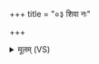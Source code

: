 +++
title = "०३ शिवा नः"

+++
<details><summary>मूलम् (VS)</summary>

शि॒वा नः॒ शंत॑मा भव सुमृडी॒का स॑रस्वति।  
मा ते॑ युयोम सं॒दृशः॑ ॥
</details>